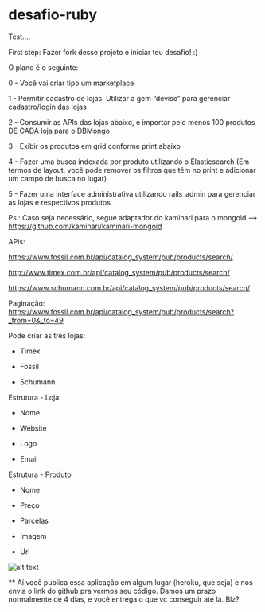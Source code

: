 # desafio-ruby

Test....

First step: Fazer fork desse projeto e iniciar teu desafio! :)


O plano é o seguinte:


0 - Você vai criar tipo um marketplace

1 - Permitir cadastro de lojas. Utilizar a gem “devise” para gerenciar cadastro/login das lojas

2 - Consumir as APIs das lojas abaixo, e importar pelo menos 100 produtos DE CADA loja para o DBMongo

3 - Exibir os produtos em grid conforme print abaixo

4 - Fazer uma busca indexada por produto utilizando o Elasticsearch (Em termos de layout, você pode remover os filtros que têm no print e adicionar um campo de busca no lugar)

5 - Fazer uma interface administrativa utilizando rails_admin para gerenciar as lojas e respectivos produtos


Ps.: Caso seja necessário, segue adaptador do kaminari para o mongoid --> https://github.com/kaminari/kaminari-mongoid



APIs:

https://www.fossil.com.br/api/catalog_system/pub/products/search/

http://www.timex.com.br/api/catalog_system/pub/products/search/

https://www.schumann.com.br/api/catalog_system/pub/products/search/

Paginação: https://www.fossil.com.br/api/catalog_system/pub/products/search?_from=0&_to=49



Pode criar as três lojas:

* Timex

* Fossil

* Schumann



Estrutura - Loja:

* Nome

* Website

* Logo

* Email



Estrutura - Produto

* Nome

* Preço

* Parcelas

* Imagem

* Url


![alt text](http://i.imgur.com/O2LaEPd.png)


** Aí você publica essa aplicação em algum lugar (heroku, que seja) e nos envia o link do github pra vermos seu código. Damos um prazo normalmente de 4 dias, e você entrega o que vc conseguir até lá. Blz?
